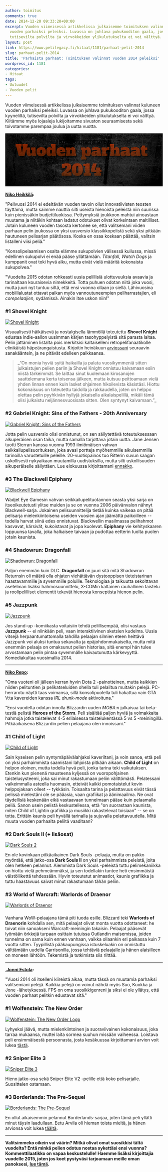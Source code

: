 ```yaml
---
author: toimitus
comments: true
date: 2014-12-20 09:33:20+00:00
excerpt: Vuoden viimeisessä artikkelissa julkaisemme toimituksen valinnat kuluneen
  vuoden parhaiksi peleiksi. Luvassa on juhlava pukukooditon gaala, jossa kyyneliltä,
  tutisevilta polvilta ja virvokkeiden ylikulutukselta ei voi välttyä.
layout: post
link: https://www.pelilegacy.fi/hitaat/1181/parhaat-pelit-2014
slug: parhaat-pelit-2014
title: 'Parhaista parhaat: Toimituksen valinnat vuoden 2014 peleiksi'
wordpress_id: 1181
categories:
- Hitaat
tags:
- Uutuudet
- Vuoden pelit
---
```


Vuoden viimeisessä artikkelissa julkaisemme toimituksen valinnat kuluneen vuoden parhaiksi peleiksi. Luvassa on juhlava pukukooditon gaala, jossa kyyneliltä, tutisevilta polvilta ja virvokkeiden ylikulutukselta ei voi välttyä. Kiitämme myös lojaaleja lukijoitamme sivuston seuraamisesta sekä toivotamme parempaa joulua ja uutta vuotta.



[![Vuoden pelit 2014](/uploads/2014/12/peli_legacy_vuoden_pelit.png)](/uploads/2014/12/peli_legacy_vuoden_pelit.png)

**[Niko Heikkilä](http://www.pelilegacy.fi/tekijat/niko-heikkila):**

"Pelivuosi 2014 ei edeltävän vuoden tavoin ollut innovatiivisten teosten täyttämä, mutta saimme nauttia silti useista hienoista peleistä niin suurissa kuin pienissäkin budjettiluokissa. Pettymyksiä joukkoon mahtui ainoastaan muutama ja niitäkin kohtaan ladatut odotukset olivat korkeintaan maltilliset. Jotain kuluneen vuoden tasosta kertonee se, että valitsemani viiden parhaan pelin joukossa on yksi uusversio klassikkopelistä sekä yksi pitkään hautuneen pelisarjan päätösosa. Koska en osaa koskaan päättää, valitsin listalleni viisi peliä."

"Konsolipelaamisen osalta elämme sukupolvien välisessä kuilussa, missä edellinen sukupolvi ei enää pääse yllättämään. _Titanfall_, _Watch Dogs_ ja kumppanit ovat toki hyvä alku, mutta eivät vielä määritä kokonaista sukupolvea."

"Vuodelta 2015 odotan rohkeasti uusia pelillisiä ulottuvuuksia avaavia ja tarinaltaan kouraisevia nimekkeitä. Totta puhuen odotan niitä joka vuosi, mutta juuri nyt tuntuu siltä, että ensi vuonna ollaan jo siellä. Lähivuosina mobiilialustat ottavat paikan myös vannoutuneempien peliharrastajien, eli _corepelaajien_, sydämissä. Ainakin itse uskon niin!"



### **#1 Shovel Knight**



[![Shovel Knight](/uploads/2014/12/shovel_knight-600x225.jpg)](/uploads/2014/12/shovel_knight.jpg)

Visuaalisesti häikäisevä ja nostalgisella lämmöllä toteutettu **Shovel Knight** edustaa indie-aallon uusimman kärjen tasohyppelyistä sitä parasta laitaa. Pelin jättäminen listalta pois merkitsisi kaltaiselleni retropelifanaatikolle elinikäistä häpeärangaistusta. Kirjoitin heinäkuun [arviossani](http://www.pelilegacy.fi/arvostelut/754/shovel-knight-kaivaa-tiensa-pelaamisen-kulta-aikaan) seuraavin sanakääntein, ja ne pitävät edelleen paikkaansa.



<blockquote>_“On monia hyviä syitä haikailla ja palata vuosikymmeniä sitten julkaistujen pelien pariin ja Shovel Knight onnistuu kaivamaan esiin niistä tärkeimmät. Se laittaa sinut kuolemaan kirosanojen saattelemana kerta toisensa jälkeen, mutta kutsuu peittoamaan vielä yhden linnan ennen kuin lasket ohjaimen hikoilevista käsistäsi. Hiottu kokonaisuus on toteutettu taidolla ja rakkaudella, joten on helppo olettaa pelin pyyhkivän hyllyjä jokaisella aikalaispelillä, mikäli tämä olisi julkaistu neljännesvuosisata sitten. Olen syntynyt kaivamaan.”_</blockquote>





### **#2 Gabriel Knight: Sins of the Fathers - 20th Anniversary**



[![Gabriel Knight: Sins of the Fathers](/uploads/2014/12/gabriel_knight-600x225.jpg)](/uploads/2014/12/gabriel_knight.jpg)

Jotta pelin uusversio olisi onnistunut, on sen säilytettävä toteutuksessaan alkuperäisen osan taika, mutta samalla tarjottava jotain uutta. Jane Jensen tuotti Sierran kanssa vuonna 1993 ilmiömäisen vahvan seikkailupelisuorituksen, joka avasi portteja myöhemmille aikuisemmilla tarinoilla varustetuille peleille. 20-vuotispainos tuo Ritterin suvun saagan uskollisesti nykyaikaan muutamilla uudistuksilla, mutta silti uskollisuuden alkuperäiselle säilyttäen. Lue elokuussa kirjoittamani [ennakko](http://www.pelilegacy.fi/arvostelut/898/ennakko-gabriel-knightin-isien-synnit-uudessa-valossa).



### **#3 The Blackwell Epiphany**



[![Blackwell Epiphany](/uploads/2014/12/blackwell_epiphany-600x153.png)](/uploads/2014/12/blackwell_epiphany.png)

Wadjet Eye Gamesin vahvan seikkailupelituotannon seasta yksi sarja on itseoikeutetusti ylitse muiden ja se on vuonna 2006 päivänvalon nähnyt Blackwell-sarja. Jokainen pelisuunnittelija tietää kuinka vaikeaa on pitää pelisarja mielenkiintoisena useiden vuosien ajan jäämättä paikoilleen -- todella harvat siinä edes onnistuvat. Blackwellin maailmassa pelihahmot kasvavat, kärsivät, kukoistavat ja jopa kuolevat. **Epiphany** vie kehityskaaren loppuunsa tavalla, joka halkaisee taivaan ja pudottaa eetterin tuolta puolen jotain kaunista.



### **#4 Shadowrun: Dragonfall**



[![Shadowrun: Dragonfall](/uploads/2014/12/shadowrun_dragonfall-600x320.png)](/uploads/2014/12/shadowrun_dragonfall.png)

Paljon enemmän kuin DLC. **Dragonfall** on juuri sitä mitä Shadowrun Returnsin oli määrä olla ohjaten viehättävän dystooppisen tieteistarinan haastavammille ja syvemmille poluille. Teknologiaa ja taikuutta sekoittavan asetelman lisäksi hahmosuunnittelu, X-COMin kaltainen rauhallinen taistelu ja roolipelilliset elementit tekevät hienosta konseptista hienon pelin.



### **#5 Jazzpunk**



[![Jazzpunk](/uploads/2014/12/jazzpunk-600x240.png)](/uploads/2014/12/jazzpunk.png)

Jos stand-up -komiikasta voitaisiin tehdä pelillisempää, olisi vastaus **Jazzpunk** -- ei niinkään peli, vaan interaktiivinen sketsien kudelma. Uusia vitsejä herpaantumattomalla tahdilla pelaajan silmien eteen heittävä Jazzpunk voi aluksi tuntua sekavalta ja epäjohdonmukaiselta, mutta mitä enemmän pelaaja on omaksunut pelien historiaa, sitä enempi hän tulee arvostamaan pelin pintaa syvemmälle kaivautunutta kärkevyyttä. Komediakultaa vuosimallia 2014.



* * *



**[Niko Repo](http://www.pelilegacy.fi/tekijat/niko-repo):**

"Oma vuoteni oli jälleen kerran hyvin Dota 2 -painotteinen, mutta kaikkien niiden pelituntien ja pelikatseluiden ohella tuli pelailtua muitakin pelejä. PC-herrarotu näytti taas voimansa, sillä konsolipuolella tuli hakattua vain GTA V:ta kavereiden kanssa _IRL drunk-mode_ aktivoituna."

"Ensi vuodelta odotan innolla Blizzardin uuden _MOBA:n_ julkaisua tai beta-testiä pelistä **Heroes of the Storm**. Peli sisältää paljon hyviä ja voimakkaita hahmoja jotka taistelevat 4-5 erilaisessa taistelukentässä 5 vs 5 -meiningillä. Pitkäaikaisena Blizzardin pelien pelaajana olen innoissani."



### **#1 Child of Light**



[![Child of Light](/uploads/2014/12/child-of-light-600x305.jpg)](/uploads/2014/12/child-of-light.jpg)

Sain kyseisen pelin syntymäpäivälahjaksi kaveriltani, ja voin sanoa, että peli on yksi parhaimmista saamistani lahjoista pitkään aikaan. **Child of Light** on helpon oloinen, mutta todella hyvä peli, jonka tarina teki vaikutuksen. Etenkin kun pienenä mausteena kyljessä on vuoropohjainen taistelusysteemi, joka sai minut rakastumaan peliin välittömästi. Pelatessani vaikeimmalla asteella huomasin, etteivät kaikki pomotaistelut kovin helppojakaan olleet -- tykkäsin. Toisaalta tarina ja pelattavuus eivät tässä pelissä mielestäni ole se pääasia, vaan grafiikat ja äänimaailma. Ne ovat täydellisiä keskenään eikä vastaavaan tunnelmaan pääse kuin pelaamalla peliä. Sanon usein pelistä keskustellessa, että "on suorastaan kaunista, miten Child of Lightin grafiikka ja musiikki rakastelevat toisiaan" -- se on totta. Erittäin kaunis peli hyvällä tarinalla ja sujuvalla pelattavuudella. Mitä muuta vuoden parhaalta peliltä vaaditaan?



### **#2 Dark Souls II (+ lisäosat)**



[![Dark Souls 2](/uploads/2014/12/dark-souls-2-600x313.jpg)](/uploads/2014/12/dark-souls-2.jpg)

En ole kovinkaan pitkäaikainen Dark Souls -pelaaja, mutta on pakko myöntää, että jatko-osa **Dark Souls II** on yksi parhaimmista peleistä, joita olen hetkeen pelannut. Aiemmista Dark Souls -peleistä tuttu pelimekaniikka on hiottu vielä pehmeämmäksi, ja sen todellakin tuntee heti ensimmäistä väistöliikettä tehdessään. Hyvin toteutetut animaatiot, kaunis grafiikka ja tuttu haastavuus saivat minut rakastumaan tähän peliin.



### **#3 World of Warcraft: Warlords of Draenor**



[![Warlords of Draenor](/uploads/2014/12/warlords_of_draenor-600x213.jpg)](/uploads/2014/12/warlords_of_draenor.jpg)



### 



Vanhana WoW-pelaajana tämä piti tuoda esille. Blizzard teki **Warlords of Draenorin** kohdalla sen, mitä pelaajat olivat monta vuotta odottaneet: he toivat niin sanoakseni Warcraft-meiningin takaisin. Pelaajat pääsevät lyömään örkkejä turpaan osittain tutuissa Outlandin maisemissa, joiden tunnelma on sama kuin ennen vanhaan, vaikka ollaankin eri paikassa kuin 7 vuotta sitten. Tyypillistä pääkaupungissa istuskeluakin on onnistuttu välttämään uudella Garrisonilla, jossa tehtäviä pelaajalle ja hänen alaisilleen on moneen lähtöön. Tekemistä ja tutkimista siis riittää.



* * *



[ ](http://www.pelilegacy.fi/tekijat/jonni-estola)**[Jonni Estola](http://www.pelilegacy.fi/tekijat/jonni-estola):**

"Vuosi 2014 oli itselleni kiireistä aikaa, mutta tässä on muutamia parhaiksi valitsemiani pelejä. Kaikkia pelejä on voinut nähdä myös Suo, Kuokka ja Jone -lähetyksessä. FPS on oma suosikkigenreni ja siksi ei ole yllätys, että vuoden parhaat pelitkin edustavat sitä."



### **#1 Wolfenstein: The New Order**



[![Wolfenstein: The New Order Logo](/uploads/2014/06/2014-05-20_00024-600x337.jpg)](/uploads/2014/06/2014-05-20_00024.jpg)

Lyhyeksi jäävä, mutta mielenkiintoinen ja suoraviivainen kokonaisuus, joka tarraa mukaansa, muttei laita sormea suuhun missään vaiheessa. Loistava peli ensimmäisestä persoonasta, josta kesäkuussa kirjoittamani arvion voit lukea [tästä](http://www.pelilegacy.fi/arvostelut/681/arvio-wolfenstein-the-new-order).



### **#2 Sniper Elite 3**



[![Sniper Elite 3](/uploads/2014/12/sniper-elite-3-afrika-600x327.jpg)](/uploads/2014/12/sniper-elite-3-afrika.jpg)

Hieno jatko-osa sekä Sniper Elite V2 -pelille että koko pelisarjalle. Suosittelen ostamaan.



### **#3 Borderlands: The Pre-Sequel**



[![Borderlands: The Pre-Sequel](/uploads/2014/11/borderlands_the_pre_sequel_moxxi_bar-600x320.jpg)](/uploads/2014/11/borderlands_the_pre_sequel_moxxi_bar.jpg)

En ollut aikaisemmin pelannut Borderlands-sarjaa, joten tämä peli yllätti minut täysin laadullaan. Eetu Arvila oli hieman toista mieltä, ja hänen arvionsa voit lukea [täältä](http://www.pelilegacy.fi/arvostelut/1051/borderlands-the-pre-sequel).



* * *



**Valitsimmeko oikein vai väärin? Mitkä olivat omat suosikkisi tältä vuodelta? Entä minkä pelien odotus nostaa sykettäsi ensi vuonna? Kommenttilaatikko on vapaa keskustelulle! Haemme lisäksi kirjoittajia vuodelle 2015, joten jos koet pystyväsi tarjoamaan meille oman panoksesi, [lue tämä](http://www.pelilegacy.fi/rekrytointi).**

